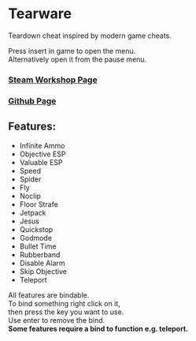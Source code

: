 # Tearware
Teardown cheat inspired by modern game cheats.
  
  
Press insert in game to open the menu.  
Alternatively open it from the pause menu.

### [Steam Workshop Page](https://steamcommunity.com/sharedfiles/filedetails/?id=2798126764) 
### [Github Page](https://github.com/SigmaSkid/Tearware)

## Features:
- Infinite Ammo
- Objective ESP
- Valuable ESP
- Speed
- Spider
- Fly
- Noclip
- Floor Strafe
- Jetpack
- Jesus
- Quickstop
- Godmode
- Bullet Time
- Rubberband
- Disable Alarm
- Skip Objective
- Teleport

All features are bindable.  
To bind something right click on it,  
then press the key you want to use.  
Use enter to remove the bind.  
**Some features require a bind to function e.g. teleport.**
